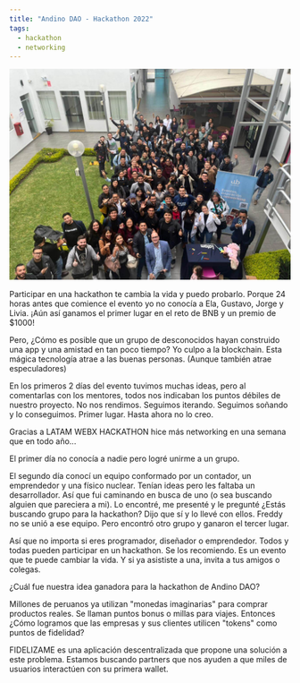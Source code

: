 ```yaml
---
title: "Andino DAO - Hackathon 2022"
tags:
  - hackathon
  - networking
---
```


![andino-dao-hackathon-2022](/notas/imagenes/andino-dao-hackathon-2022.jpg)

Participar en una hackathon te cambia la vida y puedo probarlo. Porque 24 horas antes que comience el evento yo no conocía a Ela, Gustavo, Jorge y Livia. ¡Aún así ganamos el primer lugar en el reto de BNB y un premio de $1000!

Pero, ¿Cómo es posible que un grupo de desconocidos hayan construido una app y una amistad en tan poco tiempo? Yo culpo a la blockchain. Esta mágica tecnología atrae a las buenas personas. (Aunque también atrae especuladores)

En los primeros 2 días del evento tuvimos muchas ideas, pero al comentarlas con los mentores, todos nos indicaban los puntos débiles de nuestro proyecto. No nos rendimos. Seguimos iterando. Seguimos soñando y lo conseguimos. Primer lugar. Hasta ahora no lo creo.

Gracias a LATAM WEBX HACKATHON hice más networking en una semana que en todo año...

El primer día no conocía a nadie pero logré unirme a un grupo.

El segundo día conocí un equipo conformado por un contador, un emprendedor y una físico nuclear. Tenían ideas pero les faltaba un desarrollador. Así que fui caminando en busca de uno (o sea buscando alguien que pareciera a mi). Lo encontré, me presenté y le pregunté ¿Estás buscando grupo para la hackathon? Dijo que sí y lo llevé con ellos. Freddy no se unió a ese equipo. Pero encontró otro grupo y ganaron el tercer lugar.

Así que no importa si eres programador, diseñador o emprendedor. Todos y todas pueden participar en un hackathon. Se los recomiendo. Es un evento que te puede cambiar la vida. Y si ya asististe a una, invita a tus amigos o colegas.

¿Cuál fue nuestra idea ganadora para la hackathon de Andino DAO?

Millones de peruanos ya utilizan "monedas imaginarias" para comprar productos reales. Se llaman puntos bonus o millas para viajes. Entonces ¿Cómo logramos que las empresas y sus clientes utilicen "tokens" como puntos de fidelidad?

FIDELIZAME es una aplicación descentralizada que propone una solución a este problema. Estamos buscando partners que nos ayuden a que miles de usuarios interactúen con su primera wallet.
